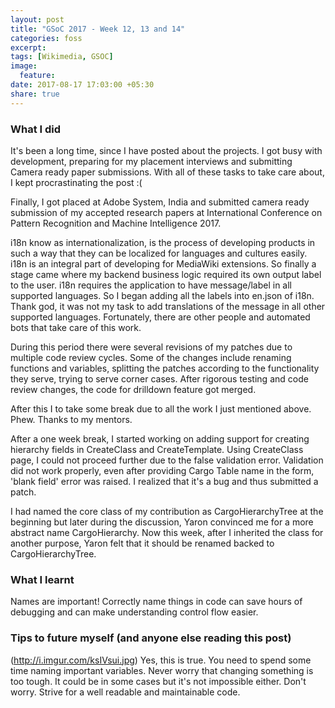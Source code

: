 ```yaml
---
layout: post
title: "GSoC 2017 - Week 12, 13 and 14"
categories: foss
excerpt:
tags: [Wikimedia, GSOC]
image:
  feature:
date: 2017-08-17 17:03:00 +05:30
share: true
---
```


### What I did

It's been a long time, since I have posted about the projects. I got busy with development, preparing for my placement interviews and submitting Camera ready paper submissions. With all of these tasks to take care about, I kept procrastinating the post :(

Finally, I got placed at Adobe System, India and submitted camera ready submission of my accepted research papers at International Conference on Pattern Recognition and Machine Intelligence 2017.

i18n know as internationalization, is the process of developing products in such a way that they can be localized for languages and cultures easily. i18n is an integral part of developing for MediaWiki extensions. So finally a stage came where my backend business logic required its own output label to the user. i18n requires the application to have message/label in all supported languages. So I began adding all the labels into en.json of i18n. Thank god, it was not my task to add translations of the message in all other supported languages. Fortunately, there are other people and automated bots that take care of this work. 

During this period there were several revisions of my patches due to multiple code review cycles. Some of the changes include renaming functions and variables, splitting the patches according to the functionality they serve, trying to serve corner cases. After rigorous testing and code review changes,  the code for drilldown feature got merged.

After this I to take some break due to all the work I just mentioned above. Phew. Thanks to my mentors.

After a one week break, I started working on adding support for creating hierarchy fields in CreateClass and CreateTemplate.
Using CreateClass page, I could not proceed further due to the false validation error. Validation did not work properly, even after providing Cargo Table name in the form, 'blank field' error was raised. I realized that it's a bug and thus submitted a patch.

I had named the core class of my contribution as CargoHierarchyTree at the beginning but later during the discussion, Yaron convinced me for a more abstract name CargoHierarchy. Now this week, after I inherited the class for another purpose, Yaron felt that it should be renamed backed to CargoHierarchyTree.


### What I learnt

Names are important! Correctly name things in code can save hours of debugging and can make understanding control flow easier.


### Tips to future myself (and anyone else reading this post)

(http://i.imgur.com/ksIVsui.jpg)
Yes, this is true. You need to spend some time naming important variables.
Never worry that changing something is too tough. It could be in some cases but it's not impossible either. Don't worry. Strive for a well readable and maintainable code.